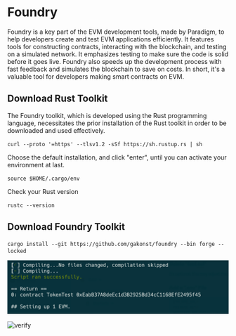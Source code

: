# Foundry
Foundry is a key part of the EVM development tools, made by Paradigm, to help developers create and test EVM applications efficiently. It features tools for constructing contracts, interacting with the blockchain, and testing on a simulated network. It emphasizes testing to make sure the code is solid before it goes live. Foundry also speeds up the development process with fast feedback and simulates the blockchain to save on costs. In short, it's a valuable tool for developers making smart contracts on EVM.

## Download Rust Toolkit
The Foundry toolkit, which is developed using the Rust programming language, necessitates the prior installation of the Rust toolkit in order to be downloaded and used effectively.
```
curl --proto '=https' --tlsv1.2 -sSf https://sh.rustup.rs | sh
```
Choose the default installation, and click "enter", until you can activate your environment at last.
```
source $HOME/.cargo/env
```
Check your Rust version 
```
rustc --version
```

## Download Foundry Toolkit
```
cargo install --git https://github.com/gakonst/foundry --bin forge --locked

```

![compile](./images/foundry_compile.png)

![verify](./images/foundry_verify.png)

